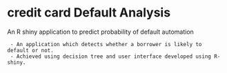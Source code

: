# credit card Default Analysis

An R shiny application to predict probability of default automation
     
     - An application which detects whether a borrower is likely to default or not.
     - Achieved using decision tree and user interface developed using R-shiny.


